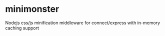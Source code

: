 minimonster
===========

Nodejs css/js minification middleware for connect/express with in-memory caching support
